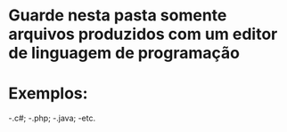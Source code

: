 # Guarde nesta pasta somente arquivos produzidos com um editor de linguagem de programação
# Exemplos:
-.c#;
-.php;
-.java;
-etc.
